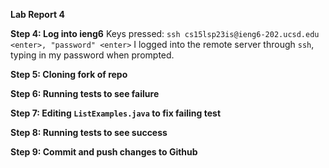 **Lab Report 4**

**Step 4: Log into ieng6**
Keys pressed: `ssh cs15lsp23is@ieng6-202.ucsd.edu <enter>, "password" <enter>`
I logged into the remote server through `ssh`, typing in my password when prompted.


**Step 5: Cloning fork of repo**


**Step 6: Running tests to see failure**


**Step 7: Editing `ListExamples.java` to fix failing test**


**Step 8: Running tests to see success**


**Step 9: Commit and push changes to Github**
